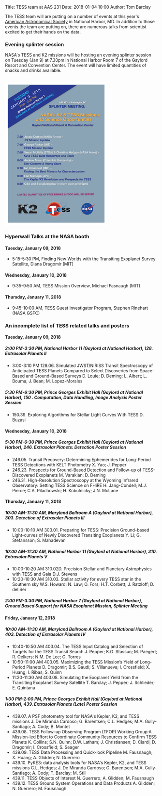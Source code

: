 Title: TESS team at AAS 231
Date: 2018-01-04 10:00
Author: Tom Barclay

The TESS team will are putting on a number of events at this year's [American Astronomical Society](https://aas.org/meetings/aas231) in National Harbor, MD. In addition to those events the team are putting on, there are numerous talks from scientist excited to get their hands on the data.

### Evening splinter session

NASA's TESS and K2 missions will be hosting an evening splinter session on Tuesday (Jan 9) at 7.30pm in National Harbor Room 7 of the Gaylord Resort and Convention Center. The event will have limited quantities of snacks and drinks available. 

<br/>
<img class="img-responsive" style="max-width:67%;" src="images/news/AAS NationHarbor-Jan2018_poster-Spl-K2_TESS.png">
<br/>

### Hyperwall Talks at the NASA booth

#### Tuesday, January 09, 2018
* 5:15-5:30 PM, Finding New Worlds with the Transiting Exoplanet Survey Satellite, Diana Dragomir (MIT)

#### Wednesday, January 10, 2018
* 9:35-9:50 AM, TESS Mission Overview, Michael Fasnaugh (MIT)

#### Thursday, January 11, 2018
* 9:45-10:00 AM, TESS Guest Investigator Program, Stephen Rinehart (NASA GSFC)

### An incomplete list of TESS related talks and posters

#### Tuesday, January 09, 2018
##### 2:00 PM-3:30 PM, National Harbor 11 (Gaylord at National Harbor), 128. Extrasolar Planets II
* 3:00-3:10 PM 128.06. Simulated JWST/NIRISS Transit Spectroscopy of Anticipated TESS Planets Compared to Select Discoveries from Space-Based and Ground-Based Surveys D. Louie; D. Deming; L. Albert; L. Bouma; J. Bean; M. Lopez-Morales

##### 5:30 PM-6:30 PM, Prince Georges Exhibit Hall (Gaylord at National Harbor), 150 . Computation, Data Handling, Image Analysis Poster Session
* 150.39. Exploring Algorithms for Stellar Light Curves With TESS D. Buzasi

#### Wednesday, January 10, 2018
##### 5:30 PM-6:30 PM, Prince Georges Exhibit Hall (Gaylord at National Harbor), 246. Extrasolar Planets: Detection Poster Session
* 246.05. Transit Precovery: Determining Ephemerides for Long-Period TESS Detections with KELT Photometry X. Yao; J. Pepper
* 246.23. Prospects for Ground-Based Detection and Follow-up of TESS-Discovered Exoplanets M. Varakian; D. Deming
* 246.31. High-Resolution Spectroscopy at the Wyoming Infrared Observatory: Setting TESS Science on FHiRE H. Jang-Condell; M.J. Pierce; C.A. Pilachowski; H. Kobulnicky; J.N. McLane

#### Thursday, January 11, 2018
##### 10:00 AM-11:30 AM, Maryland Ballroom A (Gaylord at National Harbor), 303. Detection of Extrasolar Planets III
* 10:00-10:10 AM 303.01. Preparing for TESS: Precision Ground-based Light-curves of Newly Discovered Transiting Exoplanets Y. Li; G. Stefansson; S. Mahadevan

##### 10:00 AM-11:30 AM, National Harbor 11 (Gaylord at National Harbor), 310. Extrasolar Planets V
* 10:00-10:20 AM 310.02D. Precision Stellar and Planetary Astrophysics with TESS and Gaia D.J. Stevens
* 10:20-10:30 AM 310.03. Stellar activity for every TESS star in the Southern sky W.S. Howard; N. Law; O. Fors; H.T. Corbett; J. Ratzloff; D. del Ser

##### 2:00 PM-3:30 PM, National Harbor 7 (Gaylord at National Harbor), Ground Based Support for NASA Exoplanet Mission, Splinter Meeting

#### Friday, January 12, 2018
##### 10:00 AM-11:30 AM, Maryland Ballroom A (Gaylord at National Harbor), 403. Detection of Extrasolar Planets IV
* 10:40-10:50 AM 403.04. The TESS Input Catalog and Selection of Targets for the TESS Transit Search J. Pepper; K.G. Stassun; M. Paegert; R. Oelkers; N.M. De Lee; G. Torres
* 10:50-11:00 AM 403.05. Maximizing the TESS Mission’s Yield of Long-Period Planets
D. Dragomir; B.S. Gaudi; S. Villanueva; I. Crossfield; X. Huang; I. Ribas; S. Quinn
* 11:20-11:30 AM 403.08. Simulating the Exoplanet Yield from the Transiting Exoplanet Survey Satellite T. Barclay; J. Pepper; J. Schlieder; E. Quintana

##### 1:00 PM-2:00 PM, Prince Georges Exhibit Hall (Gaylord at National Harbor), 439. Extrasolar Planets (Late) Poster Session
* 439.07. A PSF photometry tool for NASA's Kepler, K2, and TESS missions J. De Miranda Cardoso; G. Barentsen; C.L. Hedges; M.A. Gully-Santiago; A. Cody; B. Montet
* 439.08. TESS Follow-up Observing Program (TFOP) Working Group:A Mission-led Effort to Coordinate Community Resources to Confirm TESS Planets K. Collins; S.N. Quinn; D.W. Latham; J. Christiansen; D. Ciardi; D. Dragomir; I. Crossfield; S. Seager
* 439.09. TESS Data Processing and Quick-look Pipeline M. Fausnaugh; X. Huang; A. Glidden; N. Guerrero
* 439.10. PyKE3: data analysis tools for NASA's Kepler, K2, and TESS missions C.L. Hedges; J. De Miranda Cardoso; G. Barentsen; M.A. Gully-Santiago; A. Cody; T. Barclay; M. Still
* 439.11. TESS Objects of Interest N. Guerrero; A. Glidden; M. Fausnaugh
* 439.12. TESS Ground System Operations and Data Products A. Glidden; N. Guerrero; M. Fausnaugh


